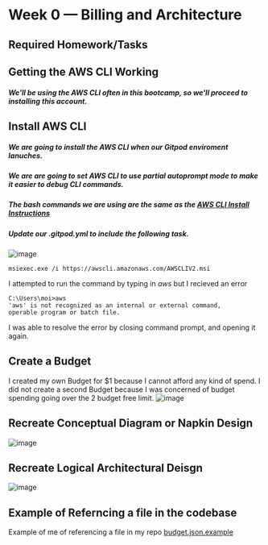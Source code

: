# Week 0 — Billing and Architecture
## Required Homework/Tasks
## Getting the AWS CLI Working
##### We'll be using the AWS CLI often in this bootcamp, so we'll proceed to installing this account.

## Install AWS CLI
##### We are going to install the AWS CLI when our Gitpod enviroment lanuches.
##### We are are going to set AWS CLI to use partial autoprompt mode to make it easier to debug CLI commands.
##### The bash commands we are using are the same as the [AWS CLI Install Instructions](https://docs.aws.amazon.com/cli/latest/userguide/getting-started-install.html)
##### Update our .gitpod.yml to include the following task.
![image](https://user-images.githubusercontent.com/10183258/219793043-1ad2122c-7ee1-404f-956c-b3c552b5550a.png)

```
msiexec.exe /i https://awscli.amazonaws.com/AWSCLIV2.msi
```
I attempted to run the command by typing in <em>aws</em> but I recieved an error

```
C:\Users\moi>aws
'aws' is not recognized as an internal or external command,
operable program or batch file.
```
I was able to resolve the error by closing command prompt, and opening it again.

## Create a Budget
I created my own Budget for $1 because I cannot afford any kind of spend. I did not create a second Budget because I was concerned of 
budget spending going over the 2 budget free limit.
![image](https://user-images.githubusercontent.com/10183258/219794971-5088bb65-fde7-4473-b67c-1eb5e69721d5.png)

## Recreate Conceptual Diagram or Napkin Design
![image](https://user-images.githubusercontent.com/10183258/219795444-c0ebb51d-e445-4490-8385-e2e3402999c2.png)

## Recreate Logical Architectural Deisgn
![image](https://user-images.githubusercontent.com/10183258/219795483-703b23d2-8575-4e64-9b91-12e49675837d.png)

## Example of Referncing a file in the codebase
Example of me of referencing a file in my repo [budget.json.example](https://github.com/ahtealeb/aws-bootcamp-cruddur-2023/blob/week-0/aws/json/budget.json.example)
